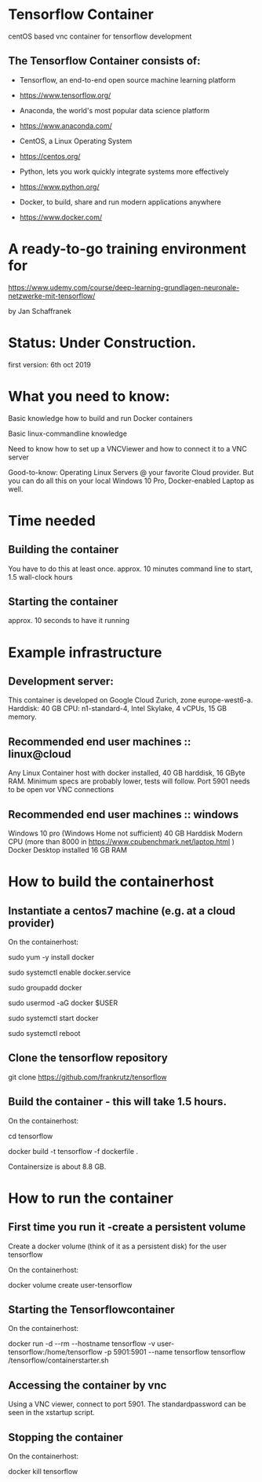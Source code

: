 # Tensorflow Container
centOS based vnc container for tensorflow development

## The Tensorflow Container consists of:

* Tensorflow, an end-to-end open source machine learning platform
* https://www.tensorflow.org/

* Anaconda, the world's most popular data science platform
* https://www.anaconda.com/

* CentOS, a Linux Operating System
* https://centos.org/

* Python, lets you work quickly integrate systems more effectively
* https://www.python.org/

* Docker, to build, share and run modern applications anywhere
* https://www.docker.com/

# A ready-to-go training environment for

https://www.udemy.com/course/deep-learning-grundlagen-neuronale-netzwerke-mit-tensorflow/

by Jan Schaffranek

# Status: Under Construction.
first version: 6th oct 2019

# What you need to know:
Basic knowledge how to build and run Docker containers

Basic linux-commandline knowledge

Need to know how to set up a VNCViewer and how to connect it to a VNC server

Good-to-know: Operating Linux Servers @ your favorite Cloud provider. 
But you can do all this on your local Windows 10 Pro, Docker-enabled Laptop as well.

# Time needed 
## Building the container
You have to do this at least once.
approx. 10 minutes command line to start, 1.5 wall-clock hours

## Starting the container
approx. 10 seconds to have it running

# Example infrastructure

## Development server:
This container is developed on Google Cloud Zurich, zone europe-west6-a.
Harddisk: 40 GB
CPU: n1-standard-4, Intel Skylake, 4 vCPUs, 15 GB memory.

## Recommended end user machines :: linux@cloud
Any Linux Container host with docker installed, 40 GB harddisk, 16 GByte RAM.
Minimum specs are probably lower, tests will follow.
Port 5901 needs to be open vor VNC connections

## Recommended end user machines :: windows
Windows 10 pro (Windows Home not sufficient) 40 GB Harddisk
Modern CPU (more than 8000 in https://www.cpubenchmark.net/laptop.html )
Docker Desktop installed
16 GB RAM

# How to build the containerhost
## Instantiate a centos7 machine (e.g. at a cloud provider)

On the containerhost:

sudo yum -y install docker

sudo systemctl enable docker.service

sudo groupadd docker

sudo usermod -aG docker $USER

sudo systemctl start docker

sudo systemctl reboot

## Clone the tensorflow repository

git clone https://github.com/frankrutz/tensorflow

## Build the container - this will take 1.5 hours.

On the containerhost:

cd tensorflow

docker build -t tensorflow -f dockerfile .

Containersize is about 8.8 GB.

# How to run the container

## First time you run it -create a persistent volume

Create a docker volume (think of it as a persistent disk) for the user tensorflow

On the containerhost:

docker volume create user-tensorflow

## Starting the Tensorflowcontainer
On the containerhost:

docker run -d --rm --hostname tensorflow -v user-tensorflow:/home/tensorflow -p 5901:5901 --name tensorflow tensorflow /tensorflow/containerstarter.sh


## Accessing the container by vnc

Using a VNC viewer, connect to port 5901. The standardpassword can be seen in the xstartup script.

## Stopping the container
On the containerhost:

docker kill tensorflow
